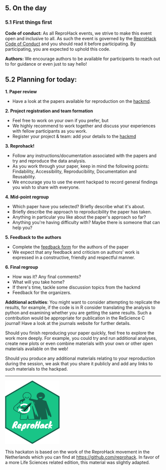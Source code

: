 ## 5. On the day

### 5.1 First things first

**Code of conduct:** As all ReproHack events, we strive to make this event open and inclusive to all. As such the event is governed by the [ReproHack Code of Conduct](https://github.com/reprohack/reprohack-hq/blob/master/CODE_OF_CONDUCT.md) and you should read it before participating. By participating, you are expected to uphold this code.

**Authors:** We encourage authors to be available for participants to reach out to for guidance or even just to say hello!

## 5.2 Planning for today:

**1. Paper review**
- Have a look at the papers available for reproduction on the [hackmd](https://hackmd.io/o3GZZhRORCOq6HGOLkyg3A). 

**2. Project registration and team formation**
- Feel free to work on your own if you prefer, but 
- We highly recommend to work together and discuss your experiences with fellow participants as you work.
- Register your project & team: add your details to the [hackmd](https://hackmd.io/o3GZZhRORCOq6HGOLkyg3A)

**3. Reprohack!**
- Follow any instructions/documentation associated with the papers and try and reproduce the data analysis. 
- As you work through your paper, keep in mind the following points: Findability, Accessibility, Reproducibility, Documentation and Reusability.
- We encourage you to use the event hackpad to record general findings you wish to share with everyone. 

**4. Mid-point regroup**
- Which paper have you selected? Briefly describe what it's about.
- Briefly describe the approach to reproducibility the paper has taken.
- Anything in particular you like about the paper's approach so far?
- Anything you're having difficulty with? Maybe there is someone that can help you?

**5. Feedback to the authors**
- Complete the [feedback form](https://forms.gle/uHxV588JztGuiB887) for the authors of the paper
- We expect that any feedback and criticism on authors’ work is expressed in a constructive, friendly and respectful manner.


**6. Final regroup**
- How was it? Any final comments?
- What will you take home? 
- If there's time, tackle some discussion topics from the hackmd
- Feedback for the organizers. 

**Additional activities**: 
You might want to consider attempting to replicate the results, for example, if the code is in R consider translating the analysis to python and examining whether you are getting the same results. Such a contribution would be appropriate for publication in the ReScience C journal! Have a look at the journals website for further details.

Should you finish reproducing your paper quickly, feel free to explore the work more deeply. For example, you could try and run additional analyses, create new plots or even combine materials with your own or other open materials available on the web!

Should you produce any additional materials relating to your reproduction during the session, we ask that you share it publicly and add any links to such materials to the hackpad.

----

<img src="img/logo.png" alt="reprohack" width=35%>

This hackaton is based on the work of the ReproHack movement in the Netherlands which you can find at https://github.com/reprohack. In favor of a more Life Sciences related edition, this material was slightly adapted.
